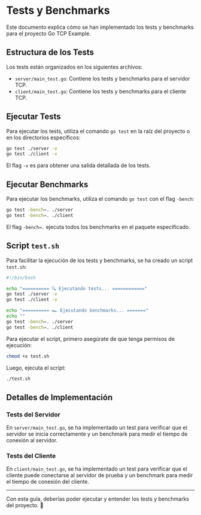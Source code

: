 # Tests y Benchmarks

Este documento explica cómo se han implementado los tests y benchmarks para el proyecto Go TCP Example.

## Estructura de los Tests

Los tests están organizados en los siguientes archivos:

- `server/main_test.go`: Contiene los tests y benchmarks para el servidor TCP.
- `client/main_test.go`: Contiene los tests y benchmarks para el cliente TCP.

## Ejecutar Tests

Para ejecutar los tests, utiliza el comando `go test` en la raíz del proyecto o en los directorios específicos:

```sh
go test ./server -v
go test ./client -v
```

El flag `-v` es para obtener una salida detallada de los tests.

## Ejecutar Benchmarks

Para ejecutar los benchmarks, utiliza el comando `go test` con el flag `-bench`:

```sh
go test -bench=. ./server
go test -bench=. ./client
```

El flag `-bench=.` ejecuta todos los benchmarks en el paquete especificado.

## Script `test.sh`

Para facilitar la ejecución de los tests y benchmarks, se ha creado un script `test.sh`:

```sh
#!/bin/bash

echo "========== 🔍 Ejecutando tests... ============"
go test ./server -v
go test ./client -v

echo "========== 🏎 Ejecutando benchmarks... ======="
echo ""
go test -bench=. ./server
go test -bench=. ./client
```

Para ejecutar el script, primero asegúrate de que tenga permisos de ejecución:

```sh
chmod +x test.sh
```

Luego, ejecuta el script:

```sh
./test.sh
```

## Detalles de Implementación

### Tests del Servidor

En `server/main_test.go`, se ha implementado un test para verificar que el servidor se inicia correctamente y un benchmark para medir el tiempo de conexión al servidor.

### Tests del Cliente

En `client/main_test.go`, se ha implementado un test para verificar que el cliente puede conectarse al servidor de prueba y un benchmark para medir el tiempo de conexión del cliente.

---

Con esta guía, deberías poder ejecutar y entender los tests y benchmarks del proyecto. 🚀
